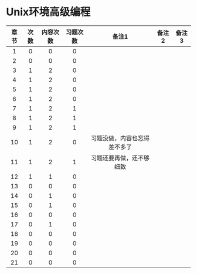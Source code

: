 
# Unix环境高级编程

|  章节  |  次数  | 内容次数 | 习题次数 |      备注1       | 备注2  | 备注3  |
| :--: | :--: | :--: | :--: | :------------: | :--: | :--: |
|  1   |  0   |  0   |  0   |                |      |      |
|  2   |  0   |  0   |  0   |                |      |      |
|  3   |  1   |  2   |  0   |                |      |      |
|  4   |  1   |  2   |  0   |                |      |      |
|  5   |  1   |  2   |  0   |                |      |      |
|  6   |  1   |  2   |  0   |                |      |      |
|  7   |  1   |  2   |  1   |                |      |      |
|  8   |  1   |  2   |  1   |                |      |      |
|  9   |  1   |  2   |  1   |                |      |      |
|  10  |  1   |  2   |  0   | 习题没做，内容也忘得差不多了 |      |      |
|  11  |  1   |  2   |  1   |  习题还要再做，还不够细致  |      |      |
|  12  |  1   |  1   |  0   |                |      |      |
|  13  |  0   |  0   |  0   |                |      |      |
|  14  |  0   |  1   |  0   |                |      |      |
|  15  |  0   |  1   |  0   |                |      |      |
|  16  |  0   |  0   |  0   |                |      |      |
|  17  |  0   |  1   |  0   |                |      |      |
|  18  |  0   |  0   |  0   |                |      |      |
|  19  |  0   |  0   |  0   |                |      |      |
|  20  |  0   |  0   |  0   |                |      |      |
|  21  |  0   |  0   |  0   |                |      |      |

